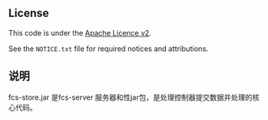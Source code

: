 <!---
 Licensed to the Apache Software Foundation (ASF) under one or more
 contributor license agreements.  See the NOTICE file distributed with
 this work for additional information regarding copyright ownership.
 The ASF licenses this file to You under the Apache License, Version 2.0
 (the "License"); you may not use this file except in compliance with
 the License.  You may obtain a copy of the License at

      http://www.apache.org/licenses/LICENSE-2.0

 Unless required by applicable law or agreed to in writing, software
 distributed under the License is distributed on an "AS IS" BASIS,
 WITHOUT WARRANTIES OR CONDITIONS OF ANY KIND, either express or implied.
 See the License for the specific language governing permissions and
 limitations under the License.
-->


License
-------
This code is under the [Apache Licence v2](https://www.apache.org/licenses/LICENSE-2.0).

See the `NOTICE.txt` file for required notices and attributions.


说明
-------
fcs-store.jar 是fcs-server 服务器和性jar包，是处理控制器提交数据并处理的核心代码。
